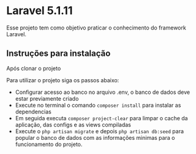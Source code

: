 # Laravel 5.1.11

Esse projeto tem como objetivo praticar o conhecimento do framework Laravel.

## Instruções para instalação

Após clonar o projeto

Para utilizar o projeto siga os passos abaixo:

 - Configurar acesso ao banco no arquivo .env, o banco de dados deve estar previamente criado
 - Execute no terminal o comando `composer install` para instalar as dependencias
 - Em seguida executa `composer project-clear` para limpar o cache da aplicação, das configs e as views compiladas
 - Execute o `php artisan migrate` e depois `php artisan db:seed` para popular o banco de dados com as informações minimas para o funcionamento do projeto.
